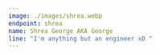 ```yaml
---
image: ./images/shrea.webp
endpoint: shrea
name: Shrea George AKA George
line: "I'm anything but an engineer xD "
---
```

